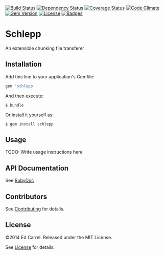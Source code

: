 [![Build Status](https://travis-ci.org/azanar/schlepp.svg)](https://travis-ci.org/azanar/schlepp)
[![Dependency Status](http://img.shields.io/gemnasium/azanar/schlepp.svg)](https://gemnasium.com/azanar/schlepp)
[![Coverage Status](http://img.shields.io/coveralls/azanar/schlepp.svg)](https://coveralls.io/r/azanar/schlepp)
[![Code Climate](http://img.shields.io/codeclimate/github/azanar/schlepp.svg)](https://codeclimate.com/github/azanar/schlepp)
[![Gem Version](http://img.shields.io/gem/v/schlepp.svg)](https://rubygems.org/gems/baler)
[![License](http://img.shields.io/:license-mit-blue.svg)](http://azanar.mit-license.org)
[![Badges](http://img.shields.io/:badges-7/7-ff6799.svg)](https://github.com/badges/badgerbadgerbadger)
# Schlepp

An extensible chunking file transferer

## Installation

Add this line to your application's Gemfile:

```ruby
gem 'schlepp'
```

And then execute:

    $ bundle

Or install it yourself as:

    $ gem install schlepp

## Usage

TODO: Write usage instructions here

API Documentation
-------------

See [RubyDoc](http://rubydoc.info/github/azanar/schlepp/index)

Contributors
------------

See [Contributing](CONTRIBUTING.md) for details.

License
-------

&copy;2014 Ed Carrel. Released under the MIT License.

See [License](LICENSE) for details.
